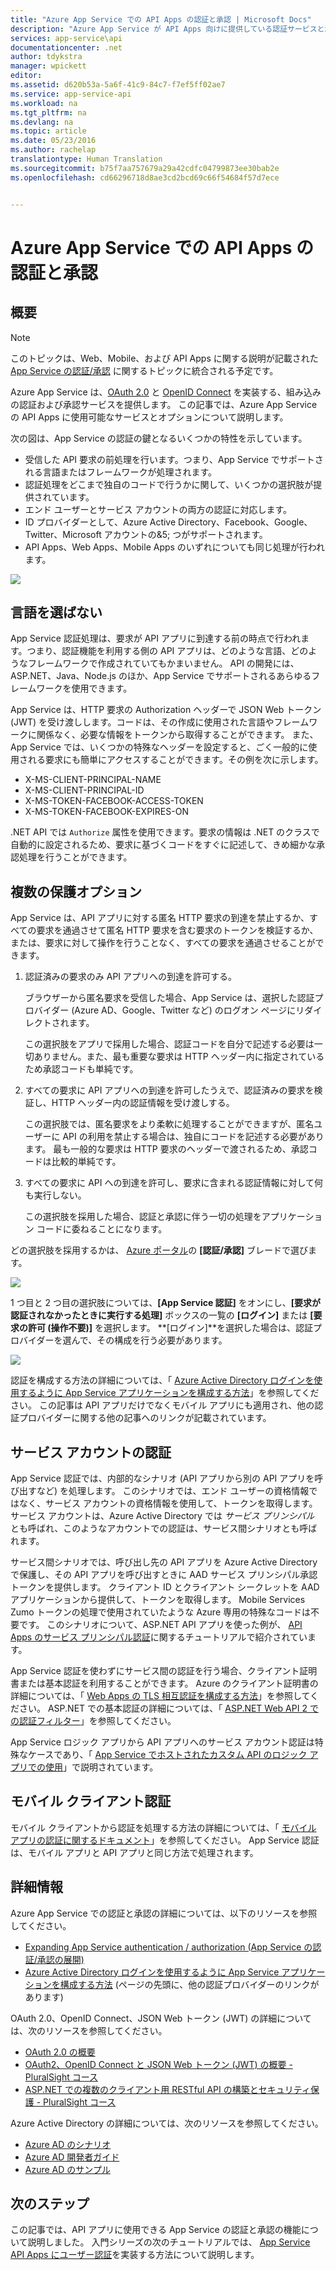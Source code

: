 ```yaml
---
title: "Azure App Service での API Apps の認証と承認 | Microsoft Docs"
description: "Azure App Service が API Apps 向けに提供している認証サービスと承認サービスについて説明します。"
services: app-service\api
documentationcenter: .net
author: tdykstra
manager: wpickett
editor: 
ms.assetid: d620b53a-5a6f-41c9-84c7-f7ef5ff02ae7
ms.service: app-service-api
ms.workload: na
ms.tgt_pltfrm: na
ms.devlang: na
ms.topic: article
ms.date: 05/23/2016
ms.author: rachelap
translationtype: Human Translation
ms.sourcegitcommit: b75f7aa757679a29a42cdfc04799873ee30bab2e
ms.openlocfilehash: cd66296718d8ae3cd2bcd69c66f54684f57d7ece


---
```

# <a name="authentication-and-authorization-for-api-apps-in-azure-app-service"></a>Azure App Service での API Apps の認証と承認
## <a name="overview"></a>概要
> [!NOTE]
> このトピックは、Web、Mobile、および API Apps に関する説明が記載された [App Service の認証/承認](../app-service/app-service-authentication-overview.md) に関するトピックに統合される予定です。
> 
> 

Azure App Service は、[OAuth 2.0](#oauth) と [OpenID Connect](#oauth) を実装する、組み込みの認証および承認サービスを提供します。 この記事では、Azure App Service の API Apps に使用可能なサービスとオプションについて説明します。

次の図は、App Service の認証の鍵となるいくつかの特性を示しています。

* 受信した API 要求の前処理を行います。つまり、App Service でサポートされる言語またはフレームワークが処理されます。
* 認証処理をどこまで独自のコードで行うかに関して、いくつかの選択肢が提供されています。
* エンド ユーザーとサービス アカウントの両方の認証に対応します。 
* ID プロバイダーとして、Azure Active Directory、Facebook、Google、Twitter、Microsoft アカウントの&5; つがサポートされます。
* API Apps、Web Apps、Mobile Apps のいずれについても同じ処理が行われます。

![](./media/app-service-api-authentication/api-apps-overview.png)

## <a name="language-agnostic"></a>言語を選ばない
App Service 認証処理は、要求が API アプリに到達する前の時点で行われます。つまり、認証機能を利用する側の API アプリは、どのような言語、どのようなフレームワークで作成されていてもかまいません。  API の開発には、ASP.NET、Java、Node.js のほか、App Service でサポートされるあらゆるフレームワークを使用できます。

App Service は、HTTP 要求の Authorization ヘッダーで JSON Web トークン (JWT) を受け渡しします。コードは、その作成に使用された言語やフレームワークに関係なく、必要な情報をトークンから取得することができます。 また、App Service では、いくつかの特殊なヘッダーを設定すると、ごく一般的に使用される要求にも簡単にアクセスすることができます。その例を次に示します。

* X-MS-CLIENT-PRINCIPAL-NAME
* X-MS-CLIENT-PRINCIPAL-ID
* X-MS-TOKEN-FACEBOOK-ACCESS-TOKEN
* X-MS-TOKEN-FACEBOOK-EXPIRES-ON

.NET API では `Authorize` 属性を使用できます。要求の情報は .NET のクラスで自動的に設定されるため、要求に基づくコードをすぐに記述して、きめ細かな承認処理を行うことができます。

## <a name="multiple-protection-options"></a>複数の保護オプション
App Service は、API アプリに対する匿名 HTTP 要求の到達を禁止するか、すべての要求を通過させて匿名 HTTP 要求を含む要求のトークンを検証するか、または、要求に対して操作を行うことなく、すべての要求を通過させることができます。

1. 認証済みの要求のみ API アプリへの到達を許可する。
   
    ブラウザーから匿名要求を受信した場合、App Service は、選択した認証プロバイダー (Azure AD、Google、Twitter など) のログオン ページにリダイレクトされます。 
   
    この選択肢をアプリで採用した場合、認証コードを自分で記述する必要は一切ありません。また、最も重要な要求は HTTP ヘッダー内に指定されているため承認コードも単純です。
2. すべての要求に API アプリへの到達を許可したうえで、認証済みの要求を検証し、HTTP ヘッダー内の認証情報を受け渡しする。
   
    この選択肢では、匿名要求をより柔軟に処理することができますが、匿名ユーザーに API の利用を禁止する場合は、独自にコードを記述する必要があります。 最も一般的な要求は HTTP 要求のヘッダーで渡されるため、承認コードは比較的単純です。
3. すべての要求に API への到達を許可し、要求に含まれる認証情報に対して何も実行しない。
   
    この選択肢を採用した場合、認証と承認に伴う一切の処理をアプリケーション コードに委ねることになります。

どの選択肢を採用するかは、 [Azure ポータル](https://portal.azure.com/)の **[認証/承認]** ブレードで選びます。

![](./media/app-service-api-authentication/authblade.png)

1 つ目と 2 つ目の選択肢については、**[App Service 認証]** をオンにし、**[要求が認証されなかったときに実行する処理]** ボックスの一覧の **[ログイン]** または **[要求の許可 (操作不要)]** を選択します。  **[ログイン]**を選択した場合は、認証プロバイダーを選んで、その構成を行う必要があります。

![](./media/app-service-api-authentication/actiontotake.png)

認証を構成する方法の詳細については、「 [Azure Active Directory ログインを使用するように App Service アプリケーションを構成する方法](../app-service-mobile/app-service-mobile-how-to-configure-active-directory-authentication.md)」を参照してください。 この記事は API アプリだけでなくモバイル アプリにも適用され、他の認証プロバイダーに関する他の記事へのリンクが記載されています。

## <a name="a-idinternala-service-account-authentication"></a><a id="internal"></a> サービス アカウントの認証
App Service 認証では、内部的なシナリオ (API アプリから別の API アプリを呼び出すなど) を処理します。 このシナリオでは、エンド ユーザーの資格情報ではなく、サービス アカウントの資格情報を使用して、トークンを取得します。 サービス アカウントは、Azure Active Directory では *サービス プリンシパル* とも呼ばれ、このようなアカウントでの認証は、サービス間シナリオとも呼ばれます。 

サービス間シナリオでは、呼び出し先の API アプリを Azure Active Directory で保護し、その API アプリを呼び出すときに AAD サービス プリンシパル承認トークンを提供します。 クライアント ID とクライアント シークレットを AAD アプリケーションから提供して、トークンを取得します。 Mobile Services Zumo トークンの処理で使用されていたような Azure 専用の特殊なコードは不要です。 このシナリオについて、ASP.NET API アプリを使った例が、 [API Apps のサービス プリンシパル認証](app-service-api-dotnet-service-principal-auth.md)に関するチュートリアルで紹介されています。

App Service 認証を使わずにサービス間の認証を行う場合、クライアント証明書または基本認証を利用することができます。 Azure のクライアント証明書の詳細については、「 [Web Apps の TLS 相互認証を構成する方法](../app-service-web/app-service-web-configure-tls-mutual-auth.md)」を参照してください。 ASP.NET での基本認証の詳細については、「 [ASP.NET Web API 2 での認証フィルター](http://www.asp.net/web-api/overview/security/authentication-filters)」を参照してください。

App Service ロジック アプリから API アプリへのサービス アカウント認証は特殊なケースであり、「 [App Service でホストされたカスタム API のロジック アプリでの使用](../logic-apps/logic-apps-custom-hosted-api.md)」で説明されています。

## <a name="mobile-client-authentication"></a>モバイル クライアント認証
モバイル クライアントから認証を処理する方法の詳細については、「 [モバイル アプリの認証に関するドキュメント](../app-service-mobile/app-service-mobile-ios-get-started-users.md)」を参照してください。 App Service 認証は、モバイル アプリと API アプリと同じ方法で処理されます。

## <a name="more-information"></a>詳細情報
Azure App Service での認証と承認の詳細については、以下のリソースを参照してください。

* [Expanding App Service authentication / authorization (App Service の認証/承認の展開)](https://azure.microsoft.com/blog/announcing-app-service-authentication-authorization/)
* [Azure Active Directory ログインを使用するように App Service アプリケーションを構成する方法](../app-service-mobile/app-service-mobile-how-to-configure-active-directory-authentication.md) (ページの先頭に、他の認証プロバイダーのリンクがあります) 

OAuth 2.0、OpenID Connect、JSON Web トークン (JWT) の詳細については、次のリソースを参照してください。

* [OAuth 2.0 の概要](http://shop.oreilly.com/product/0636920021810.do "Getting Started with OAuth 2.0") 
* [OAuth2、OpenID Connect と JSON Web トークン (JWT) の概要 - PluralSight コース](http://www.pluralsight.com/courses/oauth2-json-web-tokens-openid-connect-introduction) 
* [ASP.NET での複数のクライアント用 RESTful API の構築とセキュリティ保護 - PluralSight コース](http://www.pluralsight.com/courses/building-securing-restful-api-aspdotnet)

Azure Active Directory の詳細については、次のリソースを参照してください。

* [Azure AD のシナリオ](http://aka.ms/aadscenarios)
* [Azure AD 開発者ガイド](http://aka.ms/aaddev)
* [Azure AD のサンプル](http://aka.ms/aadsamples)

## <a name="next-steps"></a>次のステップ
この記事では、API アプリに使用できる App Service の認証と承認の機能について説明しました。 入門シリーズの次のチュートリアルでは、 [App Service API Apps にユーザー認証](app-service-api-dotnet-user-principal-auth.md)を実装する方法について説明します。




<!--HONumber=Jan17_HO3-->


